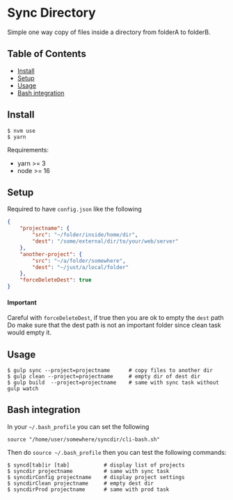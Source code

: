# Sync Directory

Simple one way copy of files inside a directory from folderA to folderB.

## Table of Contents
- [Install](#install)
- [Setup](#setup)
- [Usage](#usage)
- [Bash integration](#bash-integration)

## Install

```shell
$ nvm use
$ yarn
```

Requirements:
- yarn >= 3
- node >= 16

## Setup

Required to have `config.json` like the following

```json
{
	"projectname": {
		"src": "~/folder/inside/home/dir",
		"dest": "/some/external/dir/to/your/web/server"
	},
	"another-project": {
		"src": "~/a/folder/somewhere",
		"dest": "~/just/a/local/folder"
	},
	"forceDeleteDest": true
}
```

#### Important

Careful with `forceDeleteDest`, if true then you are ok to empty the `dest` path<br/>
Do make sure that the dest path is not an important folder since clean task would empty it.

## Usage

```shell
$ gulp sync --project=projectname      # copy files to another dir
$ gulp clean --project=projectname     # empty dir of dest dir
$ gulp build  --project=projectname    # same with sync task without gulp watch
```

## Bash integration

In your `~/.bash_profile` you can set the following
```shell
source "/home/user/somewhere/syncdir/cli-bash.sh"
```

Then do `source ~/.bash_profile` then you can test the following commands:

```shell
$ syncd[tab]ir [tab]           # display list of projects
$ syncdir projectname          # same with sync task
$ syncdirConfig projectname    # display project settings
$ syncdirClean projectname     # empty dest dir
$ syncdirProd projectname      # same with prod task
